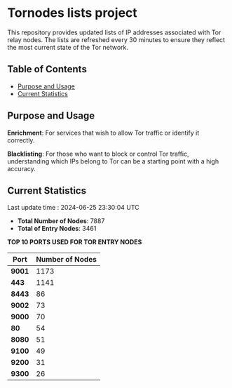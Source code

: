 # Tornodes lists project

This repository provides updated lists of IP addresses associated with Tor relay nodes. The lists are refreshed every 30 minutes to ensure they reflect the most current state of the Tor network.

## Table of Contents

- [Purpose and Usage](#purpose-and-usage)
- [Current Statistics](#current-statistics)


## Purpose and Usage

**Enrichment**: For services that wish to allow Tor traffic or identify it correctly.

**Blacklisting**: For those who want to block or control Tor traffic, understanding which IPs belong to Tor can be a starting point with a high accuracy.

## Current Statistics

Last update time : 2024-06-25 23:30:04 UTC

- **Total Number of Nodes**: 7887
- **Total of Entry Nodes**: 3461

**TOP 10 PORTS USED FOR TOR ENTRY NODES**

| **Port** | **Number of Nodes** |
|------|-----------------|
| **9001**   | 1173  |
| **443**   | 1141  |
| **8443**   | 86  |
| **9002**   | 73  |
| **9000**   | 70  |
| **80**   | 54  |
| **8080**   | 51  |
| **9100**   | 49  |
| **9200**   | 31  |
| **9300**   | 26  |

